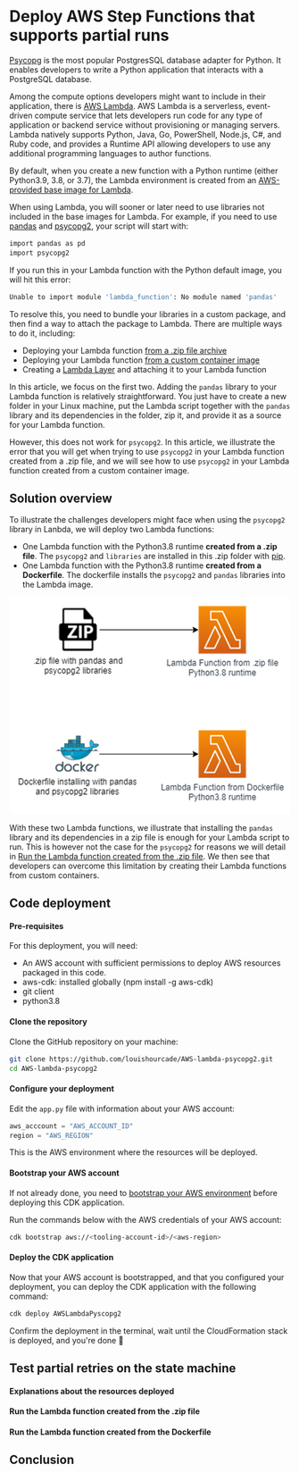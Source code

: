 # Deploy AWS Step Functions that supports partial runs

[Psycopg](https://pypi.org/project/psycopg2/) is the most popular PostgresSQL database adapter for Python. It enables developers 
to write a Python application that interacts with a PostgreSQL database.

Among the compute options developers might want to include in their application, there is [AWS Lambda](https://aws.amazon.com/lambda/).
AWS Lambda is a serverless, event-driven compute service that lets developers run code for any type of application or
backend service without provisioning or managing servers. Lambda natively supports Python, Java, Go, PowerShell, Node.js, C#, and Ruby code, and provides a Runtime API 
allowing developers to use any additional programming languages to author functions.

By default, when you create a new function with a Python runtime (either Python3.9, 3.8, or 3.7), the Lambda environment is created
from an [AWS-provided base image for Lambda](https://github.com/aws/aws-lambda-base-images).

When using Lambda, you will sooner or later need to use libraries not included in the base images for Lambda. For example, if you
need to use [pandas](https://pypi.org/project/pandas/) and [psycopg2](https://pypi.org/project/psycopg2/), your script will start with:

```bash
import pandas as pd
import psycopg2
```

If you run this in your Lambda function with the Python default image, you will hit this error:

```bash
Unable to import module 'lambda_function': No module named 'pandas'
```

To resolve this, you need to bundle your libraries in a custom package, and then find a way to attach the package to Lambda. There are multiple ways to do it, including:
* Deploying your Lambda function [from a .zip file archive](https://docs.aws.amazon.com/lambda/latest/dg/configuration-function-zip.html)
* Deploying your Lambda function [from a custom container image](https://docs.aws.amazon.com/lambda/latest/dg/gettingstarted-package.html#gettingstarted-package-images)
* Creating a [Lambda Layer](https://docs.aws.amazon.com/lambda/latest/dg/configuration-layers.html) and attaching it to your Lambda function

In this article, we focus on the first two. Adding the `pandas` library to your Lambda function is relatively straightforward. You just have to create a new folder in your
Linux machine, put the Lambda script together with the `pandas` library and its dependencies in the folder, zip it, and provide it as a source for your Lambda function.

However, this does not work for `psycopg2`. In this article, we illustrate the error that you will get when trying to use `psycopg2` in your Lambda function created from
a .zip file, and we will see how to use `psycopg2` in your Lambda function created from a custom container image.

## Solution overview

To illustrate the challenges developers might face when using the `psycopg2` library in Lanbda, we will deploy two Lambda functions:
* One Lambda function with the Python3.8 runtime **created from a .zip file**. The `psycopg2` and `libraries` are installed in this .zip folder with [pip](https://pypi.org/project/pip/).
* One Lambda function with the Python3.8 runtime **created from a Dockerfile**. The dockerfile installs the `psycopg2` and `pandas` libraries into the Lambda image.

![lambdas](assets/img/lambdas_img.PNG)

With these two Lambda functions, we illustrate that installing the `pandas` library and its dependencies in a zip file is enough for your Lambda script to run.
This is however not the case for the `psycopg2` for reasons we will detail in [Run the Lambda function created from the .zip file](#zip). We then see that developers can overcome this limitation by creating their Lambda functions
from custom containers.

## Code deployment

#### Pre-requisites

For this deployment, you will need:
* An AWS account with sufficient permissions to deploy AWS resources packaged in this code.
* aws-cdk: installed globally (npm install -g aws-cdk) 
* git client
* python3.8

#### Clone the repository

Clone the GitHub repository on your machine:

```bash
git clone https://github.com/louishourcade/AWS-lambda-psycopg2.git
cd AWS-lambda-psycopg2
```

#### Configure your deployment

Edit the `app.py` file with information about your AWS account:

```python
aws_acccount = "AWS_ACCOUNT_ID"
region = "AWS_REGION"
```

This is the AWS environment where the resources will be deployed.

#### Bootstrap your AWS account

If not already done, you need to [bootstrap your AWS environment](https://docs.aws.amazon.com/cdk/v2/guide/bootstrapping.html) before deploying this CDK application.

Run the commands below with the AWS credentials of your AWS account:

```bash
cdk bootstrap aws://<tooling-account-id>/<aws-region>
```

#### Deploy the CDK application

Now that your AWS account is bootstrapped, and that you configured your deployment, you can deploy the CDK application with the following command:

```bash
cdk deploy AWSLambdaPyscopg2
```

Confirm the deployment in the terminal, wait until the CloudFormation stack is deployed, and you're done 🎉

## Test partial retries on the state machine

#### Explanations about the resources deployed

#### Run the Lambda function created from the .zip file <a name="zip"></a>

#### Run the Lambda function created from the Dockerfile

## Conclusion
